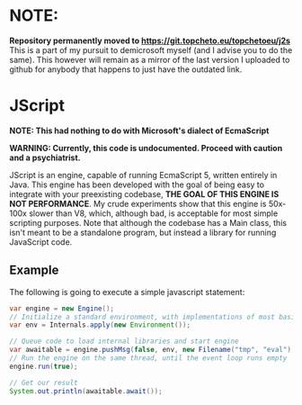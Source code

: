 # NOTE:
**Repository permanently moved to https://git.topcheto.eu/topchetoeu/j2s**
This is a part of my pursuit to demicrosoft myself (and I advise you to do the same). This however will remain as a mirror of the last version I uploaded to github for anybody that happens to just have the outdated link.

# JScript

**NOTE: This had nothing to do with Microsoft's dialect of EcmaScript**

**WARNING: Currently, this code is undocumented. Proceed with caution and a psychiatrist.**

JScript is an engine, capable of running EcmaScript 5, written entirely in Java. This engine has been developed with the goal of being easy to integrate with your preexisting codebase, **THE GOAL OF THIS ENGINE IS NOT PERFORMANCE**. My crude experiments show that this engine is 50x-100x slower than V8, which, although bad, is acceptable for most simple scripting purposes. Note that although the codebase has a Main class, this isn't meant to be a standalone program, but instead a library for running JavaScript code.

## Example

The following is going to execute a simple javascript statement:

```java
var engine = new Engine();
// Initialize a standard environment, with implementations of most basic standard libraries (Object, Array, Symbol, etc.)
var env = Internals.apply(new Environment());

// Queue code to load internal libraries and start engine
var awaitable = engine.pushMsg(false, env, new Filename("tmp", "eval"), "10 + Math.sqrt(5 / 3)", null);
// Run the engine on the same thread, until the event loop runs empty
engine.run(true);

// Get our result
System.out.println(awaitable.await());
```
